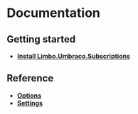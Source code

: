 # Documentation

## Getting started

* [**Install Limbo.Umbraco.Subscriptions**](Getting_started/index.md)

## Reference

* [**Options**](Options/index.md)
* [**Settings**](Options/index.md)